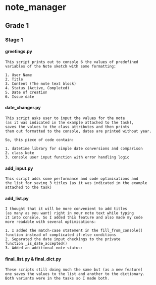 # note_manager
## Grade 1
### Stage 1
#### greetings.py
    This script prints out to console 6 the values of predefined 
    variables of the Note sketch with some formatting:

    1. User Name
    2. Title
    3. Content (The note text block)
    4. Status (Active, Completed)
    5. Date of creation
    6. Issue date
#### date_changer.py
    This script asks user to input the values for the note 
    (as it was indicated in the example attached to the task),
    saves the values to the class attributes and then prints 
    them out formatted to the console, dates are printed without year.

    So, this piece of code contain:

    1. datetime library for simple date conversions and comparison
    2. class Note
    3. console user input function with error handling logic
#### add_input.py
    This script adds some performance and code optimisations and 
    the list for saving 3 titles (as it was indicated in the example 
    attached to the task)
#### add_list.py
    I thought that it will be more convenient to add titles 
    (as many as you want) right in your note text while typing
    it into console. So I added this feature and also made my code 
    more readable with several optimisations: 

    1. I added the match-case statement in the fill_from_console() 
    function instead of complicated if-else conditions
    2. Separated the date input checkings to the private 
    function _is_date_accepted()
    3. Added an additional note status: 
#### final_list.py & final_dict.py
    These scripts still doing much the same but (as a new feature) 
    one saves the values to the list and another to the dictionary.
    Both variants were in the tasks so I made both.